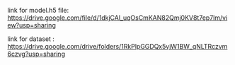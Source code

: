 link for model.h5 file: https://drive.google.com/file/d/1dkjCAl_uqOsCmKAN82Qmj0KV8t7ep7lm/view?usp=sharing

link for dataset : https://drive.google.com/drive/folders/1RkPlpGGDQx5vjW1BW_qNLTRczvm6czvg?usp=sharing
